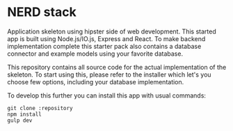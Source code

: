# NERD stack #

Application skeleton using hipster side of web development. This started app is built using Node.js/IO.js, Express and React. To make backend implementation complete this starter pack also contains a database connector and example models using your favorite database. 

This repository contains all source code for the actual implementation of the skeleton. To start using this, please refer to the installer which let's you choose few options, including your database implementation. 

To develop this further you can install this app with usual commands:

````
git clone :repository
npm install
gulp dev
````